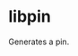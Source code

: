 # libpin

Generates a pin.

<!-- 2. creates a token (using [libsodium](https://github.com/jedisct1/libsodium.js))
1. returns pin:token pair

## token types

1. a token that only allows creation of an account for a company - CreateCompanyAccountToken
2. a token that only allows for company's account recovery - RecoverCompanyAccountToken
3. a token that only allows creation of an account for an individual - CreateIndividualAccountToken
4. a token that only allows for an individual's account recovery - RecoverIndividualAccountToken

### CreateCompanyAccountToken

This token is issued by the Kaufmann System when a new restaurant or food supplier wants to join it.

```javascript

const createCompanyAccountToken = {
  type: 'CreateCompanyAccountToken',
  payload: {
    issued: {
      by: 'b55921a9-d0c2-4268-acb8-528cb47cf6bb', // a UUID - e.g.: a food supplier's ID (Ahmed & Co. GmbH)
      on: 1604673000,                             // a unix timestamp
    },
    pin: 'f10f51',                                // a string - a pin for which the token is generated
  },
};

```

### RecoverCompanyAccountToken

This token is issued by a counterparty for a specific business client (e.g. a restaurant, or a food supplier) and allows
the client to regain access to its account.

```javascript

const recoverCompanyAccountToken = {
  type: 'RecoverCompanyAccountToken',
  payload: {
    issued: {
      by: 'b55921a9-d0c2-4268-acb8-528cb47cf6bb',   // a UUID of a counterparty of the business client whose account has to be recovered
      for: 'ff5a7fb5-c251-4a39-9fc0-a757ea2e6dda',  // a UUID of a business client whose account has to be recovered
      on: 1606997625,                               // a unix timestamp
    },
  },
};

```

### CreateIndividualAccountToken

TODO: TBD

### RecoverIndividualAccountToken

TODO: TBD -->
